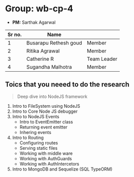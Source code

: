 # Group: wb-cp-4

* **PM:** Sarthak Agarwal

|Sr no.|Name||
|-|-|-|
|1|Busarapu Rethesh goud|Member|
|2|Ritika Agrawal|Member|
|3|Catherine R| Team Leader|
|4|Sugandha Malhotra|Member|


## Toics that you neeed to do the research

> Deep dive into NodeJS framework

1. Intro to FileSystem using NodeJS
2. Intro to Core Node JS debugger
3. Intro to NodeJS Events
    * Intro to EventEmitter class
    * Returning event emitter
    * Inhering events
4. Intro to Routing
    * Configuring routes
    * Serving static files
    * Working with middle ware
    * Working with AuthGuards
    * Working with AuthIntercetors
5. Intro to MongoDB and Sequelize (SQL TypeORM)
